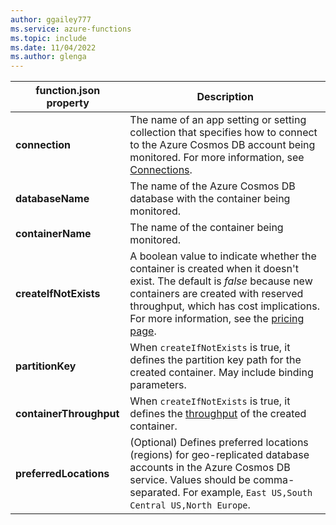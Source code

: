 ```yaml
---
author: ggailey777
ms.service: azure-functions
ms.topic: include
ms.date: 11/04/2022
ms.author: glenga
---
```

|function.json property | Description|
|---------|----------------------|
|**connection** | The name of an app setting or setting collection that specifies how to connect to the Azure Cosmos DB account being monitored. For more information, see [Connections](../articles/azure-functions/functions-bindings-cosmosdb-v2-output.md#connections).|
|**databaseName**  | The name of the Azure Cosmos DB database with the container being monitored. |
|**containerName** | The name of the container being monitored. |
|**createIfNotExists**  | A boolean value to indicate whether the container is created when it doesn't exist. The default is *false* because new containers are created with reserved throughput, which has cost implications. For more information, see the [pricing page](https://azure.microsoft.com/pricing/details/cosmos-db/).  |
|**partitionKey**| When `createIfNotExists` is true, it defines the partition key path for the created container. May include binding parameters.|
|**containerThroughput** | When `createIfNotExists` is true, it defines the [throughput](../articles/cosmos-db/set-throughput.md) of the created container. |
|**preferredLocations**| (Optional) Defines preferred locations (regions) for geo-replicated database accounts in the Azure Cosmos DB service. Values should be comma-separated. For example, `East US,South Central US,North Europe`. |